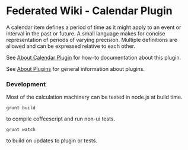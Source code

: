 # Federated Wiki - Calendar Plugin

A calendar item defines a period of time as it might apply to an event or interval in the past or future. A small language makes for concise representation of periods of varying precision. Multiple definitions are allowed and can be expressed relative to each other.

See [About Calendar Plugin](http://fed.wiki.org/about-calendar-plugin.html) for how-to documentation about this plugin.

See [About Plugins](http://plugins.fed.wiki.org/about-plugins.html) for general information about plugins.

### Development

Most of the calculation machinery can be tested in node.js at build time.

```
grunt build
```
to compile coffeescript and run non-ui tests.
```
grunt watch
````
to build on updates to plugin or tests.
